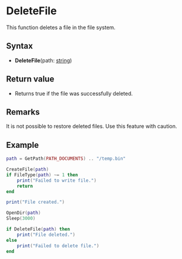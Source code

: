 # DeleteFile

This function deletes a file in the file system.

## Syntax

- **DeleteFile**(path: [string](https://www.lua.org/manual/5.4/manual.html#6.4))

## Return value

- Returns true if the file was successfully deleted.

## Remarks

It is not possible to restore deleted files. Use this feature with caution.

## Example

```lua
path = GetPath(PATH_DOCUMENTS) .. "/temp.bin"

CreateFile(path)
if FileType(path) ~= 1 then
    print("Failed to write file.")
    return
end

print("File created.")

OpenDir(path)
Sleep(3000)

if DeleteFile(path) then
    print("File deleted.")
else
    print("Failed to delete file.")
end
```